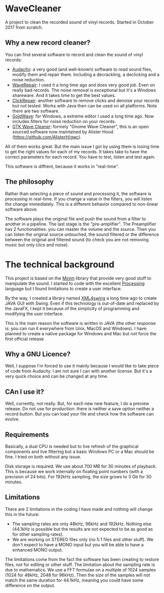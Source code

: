 # WaveCleaner

A project to clean the recorded sound of vinyl records. Started in October 2017 from scratch.

## Why a new record cleaner?

You can find several software to record and clean the sound of vinyl records:

- [Audacity](http://www.audacityteam.org/home/): a very good (and well-known) software to read sound files,
modify them and repair them. Including a decrackling, a declicking and a noise reduction.
- [WaveRepair](http://www.delback.co.uk/wavrep/): I used it a long time ago and does
very good job. Even on really bad records. The noise removal is exceptional but it's
a Windows shareware. And it takes time to get the best values.
- [ClickRepair](http://www.clickrepair.net/): another software to remove clicks and
denoise your records but not tested. Works with Java then can be used on all platforms. Note
there are two software.
- [GoldWave](https://www.goldwave.com/goldwave.php): for Windows, a extreme editor I used
a long time ago. Now includes filters for noise reduction on your records.
- [GTK Wave Cleaner](http://gwc.sourceforge.net/): formely "Gnome Wave Cleaner", this is an open
sourced software now maintained by Alister Hood (https://github.com/AlisterH/gwc).  

All of them works great. But the main issue I got by using them is losing time to get the
right values for each of my records. It takes take to have the correct parameters for each record.
You have to test, listen and test again.

This software is diffrent, because it works in "real-time".

## The philosophy

Rather than selecting a piece of sound and processing it, the software is processing in real-time.
If you change a value in the filters, you will listen the change immediately. This is a different behavior
compared to non-linear software above.

The software plays the original file and push the sound from a filter to another in a pipeline. The
last stage is the "pre-amplifier". The Preamplifier has 2 functionalities: you can master the volume and
the source. Then you can listen the original source untouched, the sound filtered or the difference
between the original and filtered sound (to check you are not removing music but only clics and noise).

# The technical background

This project is based on the [Minim](http://code.compartmental.net/tools/minim/) library
that provide very good stuff to manipulate the sound. I started to code with the excellent
[Processing](https://processing.org/) language but I found limitations to create a user
interface.

By the way, I created a library named [XML4swing](https://github.com/wrey75/xml4swing)
a long time ago to create JAVA GUI with Swing. Even if this technology is out-of-date
and replaced by the JavaFX, I kept it because of the simplicity of programming and modifying
the user interface.

This is the main reason the software is written in JAVA (the other response is: you can run
it everywhere from Unix, MacOS and Windows). I have planned to create a native package for Windows
and Mac but not force the first official release


## Why a GNU Licence?

Well, I suppose I'm forced to use it mainly because I would like to take piece of code from
Audacity. I am not sure I can with another license. But it's a very quick choice and can be changed
at any time.

## CAn I use it?

Well, currently, not really. But, for each new new feature, I do a preview release. Do not use for
production: there is neither a save option neither a record button. But you can load your file and
check how the software can evolve.
 

## Requirements

Basically, a dual CPU is needed but to live refresh of the graphical components and live filtering but
a basic Windows PC or a Mac should be fine. I tried on both without any issue.

Disk storage is required. We use about 700 MB for 30 minutes of playback. This is because we work internally
on floating point numbers (with a precision of 24 bits). For 192kHz sampling, the size grows to 3 Gb for 30 minutes.

## Limitations

There are 2 limitations in the coding I have made and nothing will change this in the future:
 - The sampling rates are only 48kHz, 96kHz and 192kHz. Nothing else (44.1kHz is possible but the results
 are not expected to be as good as for other sampling rates).
 - We are working on STEREO files only (no 5:1 files and other stuff). We don't expect to have a MONO
 input but you will be able to have a enhanced MONO output. 

The limitations come from the fact the software has been creating to restore files,
not for editing or other stuff. The limitation about the sampling rate is due to mathematics. We use
a FFT formulae on a multiple of 1024 samples (1024 for 48kHz, 2048 for 96kHz). Then the size of
the samples will not match the same duration for 44.1kHz, meaning you could have some difference on
the output.

